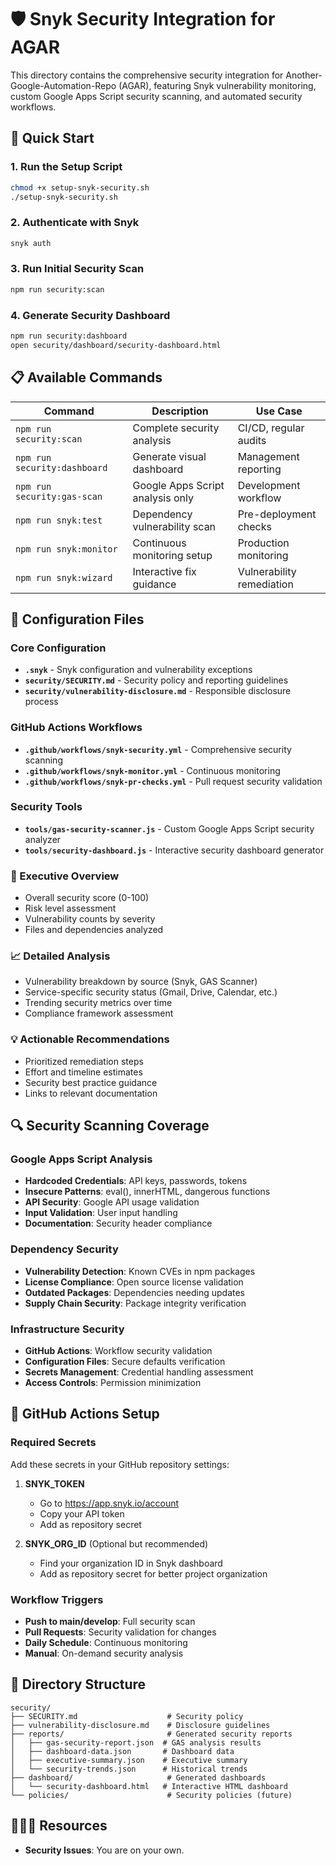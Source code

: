 # 🛡️ Snyk Security Integration for AGAR

This directory contains the comprehensive security integration for Another-Google-Automation-Repo (AGAR), featuring Snyk vulnerability monitoring, custom Google Apps Script security scanning, and automated security workflows.

## 🚀 Quick Start

### 1. Run the Setup Script
```bash
chmod +x setup-snyk-security.sh
./setup-snyk-security.sh
```

### 2. Authenticate with Snyk
```bash
snyk auth
```

### 3. Run Initial Security Scan
```bash
npm run security:scan
```

### 4. Generate Security Dashboard
```bash
npm run security:dashboard
open security/dashboard/security-dashboard.html
```

## 📋 Available Commands

| Command | Description | Use Case |
|---------|-------------|----------|
| `npm run security:scan` | Complete security analysis | CI/CD, regular audits |
| `npm run security:dashboard` | Generate visual dashboard | Management reporting |
| `npm run security:gas-scan` | Google Apps Script analysis only | Development workflow |
| `npm run snyk:test` | Dependency vulnerability scan | Pre-deployment checks |
| `npm run snyk:monitor` | Continuous monitoring setup | Production monitoring |
| `npm run snyk:wizard` | Interactive fix guidance | Vulnerability remediation |

## 🔧 Configuration Files

### Core Configuration
- **`.snyk`** - Snyk configuration and vulnerability exceptions
- **`security/SECURITY.md`** - Security policy and reporting guidelines
- **`security/vulnerability-disclosure.md`** - Responsible disclosure process

### GitHub Actions Workflows
- **`.github/workflows/snyk-security.yml`** - Comprehensive security scanning
- **`.github/workflows/snyk-monitor.yml`** - Continuous monitoring
- **`.github/workflows/snyk-pr-checks.yml`** - Pull request security validation

### Security Tools
- **`tools/gas-security-scanner.js`** - Custom Google Apps Script security analyzer
- **`tools/security-dashboard.js`** - Interactive security dashboard generator

### 🎯 Executive Overview
- Overall security score (0-100)
- Risk level assessment
- Vulnerability counts by severity
- Files and dependencies analyzed

### 📈 Detailed Analysis
- Vulnerability breakdown by source (Snyk, GAS Scanner)
- Service-specific security status (Gmail, Drive, Calendar, etc.)
- Trending security metrics over time
- Compliance framework assessment

### 💡 Actionable Recommendations
- Prioritized remediation steps
- Effort and timeline estimates
- Security best practice guidance
- Links to relevant documentation

## 🔍 Security Scanning Coverage

### Google Apps Script Analysis
- **Hardcoded Credentials**: API keys, passwords, tokens
- **Insecure Patterns**: eval(), innerHTML, dangerous functions
- **API Security**: Google API usage validation
- **Input Validation**: User input handling
- **Documentation**: Security header compliance

### Dependency Security
- **Vulnerability Detection**: Known CVEs in npm packages
- **License Compliance**: Open source license validation
- **Outdated Packages**: Dependencies needing updates
- **Supply Chain Security**: Package integrity verification

### Infrastructure Security
- **GitHub Actions**: Workflow security validation
- **Configuration Files**: Secure defaults verification
- **Secrets Management**: Credential handling assessment
- **Access Controls**: Permission minimization

## 🔐 GitHub Actions Setup

### Required Secrets

Add these secrets in your GitHub repository settings:

1. **SNYK_TOKEN**
   - Go to https://app.snyk.io/account
   - Copy your API token
   - Add as repository secret

2. **SNYK_ORG_ID** (Optional but recommended)
   - Find your organization ID in Snyk dashboard
   - Add as repository secret for better project organization

### Workflow Triggers

- **Push to main/develop**: Full security scan
- **Pull Requests**: Security validation for changes
- **Daily Schedule**: Continuous monitoring
- **Manual**: On-demand security analysis

## 📁 Directory Structure

```
security/
├── SECURITY.md                    # Security policy
├── vulnerability-disclosure.md    # Disclosure guidelines
├── reports/                       # Generated security reports
│   ├── gas-security-report.json  # GAS analysis results
│   ├── dashboard-data.json       # Dashboard data
│   ├── executive-summary.json    # Executive summary
│   └── security-trends.json      # Historical trends
├── dashboard/                     # Generated dashboards
│   └── security-dashboard.html   # Interactive HTML dashboard
└── policies/                      # Security policies (future)
```

## 🥔🥔🥔 Resources
- **Security Issues**: You are on your own.
